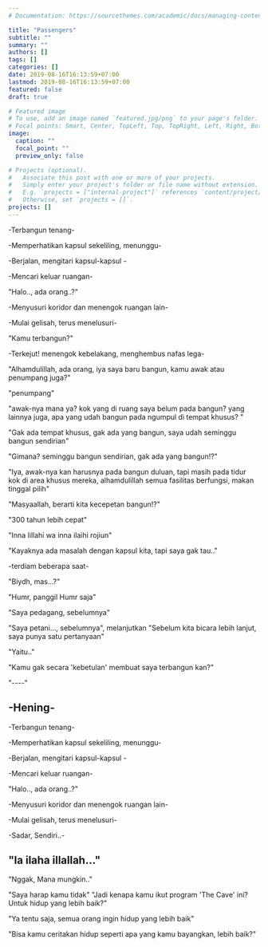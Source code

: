 ```yaml
---
# Documentation: https://sourcethemes.com/academic/docs/managing-content/

title: "Passengers"
subtitle: ""
summary: ""
authors: []
tags: []
categories: []
date: 2019-08-16T16:13:59+07:00
lastmod: 2019-08-16T16:13:59+07:00
featured: false
draft: true

# Featured image
# To use, add an image named `featured.jpg/png` to your page's folder.
# Focal points: Smart, Center, TopLeft, Top, TopRight, Left, Right, BottomLeft, Bottom, BottomRight.
image:
  caption: ""
  focal_point: ""
  preview_only: false

# Projects (optional).
#   Associate this post with one or more of your projects.
#   Simply enter your project's folder or file name without extension.
#   E.g. `projects = ["internal-project"]` references `content/project/deep-learning/index.md`.
#   Otherwise, set `projects = []`.
projects: []
---
```

-Terbangun tenang-

-Memperhatikan kapsul sekeliling, menunggu-

-Berjalan, mengitari kapsul-kapsul -

-Mencari keluar ruangan-

"Halo.., ada orang..?"

-Menyusuri koridor dan menengok ruangan lain-

-Mulai gelisah, terus menelusuri-

"Kamu terbangun?"

-Terkejut! menengok kebelakang, menghembus nafas lega-

"Alhamdulillah, ada orang, iya saya baru bangun, kamu awak atau penumpang 
juga?"

"penumpang"

"awak-nya mana ya? kok yang di ruang saya belum pada bangun? yang lainnya juga, apa yang udah bangun pada ngumpul di tempat khusus?  "

"Gak ada tempat khusus, gak ada yang bangun, saya udah seminggu bangun sendirian"

"Gimana? seminggu bangun sendirian, gak ada yang bangun!?"

"Iya, awak-nya kan harusnya pada bangun duluan, tapi masih pada tidur kok di area khusus mereka, alhamdulillah semua fasilitas berfungsi, makan tinggal pilih"

"Masyaallah, berarti kita kecepetan bangun!?"

"300 tahun lebih cepat"

"Inna lillahi wa inna ilaihi rojiun"

"Kayaknya ada masalah dengan kapsul kita, tapi saya gak tau.."

-terdiam beberapa saat-

"Biydh, mas...?"

"Humr, panggil Humr saja"

"Saya pedagang, sebelumnya"

"Saya petani..., sebelumnya", melanjutkan
"Sebelum kita bicara lebih lanjut, saya punya satu pertanyaan"

"Yaitu.."

"Kamu gak secara 'kebetulan' membuat saya terbangun kan?"

"----"

-Hening-
-----------------------------
-Terbangun tenang-

-Memperhatikan kapsul sekeliling, menunggu-

-Berjalan, mengitari kapsul-kapsul -

-Mencari keluar ruangan-

"Halo.., ada orang..?"

-Menyusuri koridor dan menengok ruangan lain-

-Mulai gelisah, terus menelusuri-

-Sadar, Sendiri..-

"la ilaha illallah..."
--------------------------
"Nggak, Mana mungkin.."

"Saya harap kamu tidak"
"Jadi kenapa kamu ikut program 'The Cave' ini? Untuk hidup yang lebih baik?"

"Ya tentu saja, semua orang ingin hidup yang lebih baik"

"Bisa kamu ceritakan hidup seperti apa yang kamu bayangkan, lebih baik?"